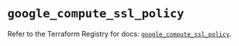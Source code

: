 # `google_compute_ssl_policy`

Refer to the Terraform Registry for docs: [`google_compute_ssl_policy`](https://registry.terraform.io/providers/hashicorp/google/6.20.0/docs/resources/compute_ssl_policy).
